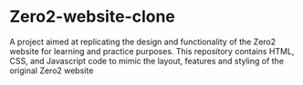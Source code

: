 # Zero2-website-clone
A project aimed at replicating the design and functionality of the Zero2 website for learning and practice purposes. This repository contains HTML, CSS, and Javascript code to mimic the layout, features and styling of the original Zero2 website
